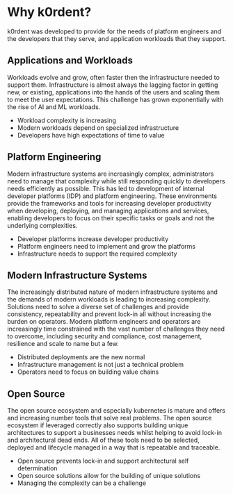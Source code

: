 # Why k0rdent?

k0rdent was developed to provide for the needs of platform engineers and the developers that they serve, and application workloads that they support. 

## Applications and Workloads

Workloads evolve and grow, often faster then the infrastructure needed to support them. Infrastructure is almost always the lagging factor in getting new, or existing, applications into the hands of the users and scaling them to meet the user expectations. This challenge has grown exponentially with the rise of AI and ML workloads.

* Workload complexity is increasing
* Modern workloads depend on specialized infrastructure
* Developers have high expectations of time to value

## Platform Engineering

Modern infrastructure systems are increasingly complex, administrators need to manage that complexity while still responding quickly to developers needs efficiently as possible. This has led to development of internal developer platforms (IDP) and platform engineering. These environments provide the frameworks and tools for increasing developer productivity when developing, deploying, and managing applications and services, enabling developers to focus on their specific tasks or goals and not the underlying complexities.

* Developer platforms increase developer productivity
* Platform engineers need to implement and grow the platforms
* Infrastructure needs to support the required complexity

## Modern Infrastructure Systems

The increasingly distributed nature of modern infrastructure systems and the demands of modern workloads is leading to increasing complexity. Solutions need to solve a diverse set of challenges and provide consistency, repeatability and prevent lock-in all without increasing the burden on operators. Modern platform engineers and operators are increasingly time constrained with the vast number of challenges they need to overcome, including security and compliance, cost management, resilience and scale to name but a few.

* Distributed deployments are the new normal
* Infrastructure management is not just a technical problem
* Operators need to focus on building value chains

## Open Source

The open source ecosystem and especially kubernetes is mature and offers and increasing number tools that solve real problems. The open source ecosystem if leveraged correctly also supports building unique architectures to support a businesses needs whilst helping to avoid lock-in and architectural dead ends. All of these tools need to be selected, deployed and lifecycle managed in a way that is repeatable and traceable.

* Open source prevents lock-in and support architectural self determination
* Open source solutions allow for the building of unique solutions
* Managing the complexity can be a challenge
